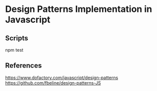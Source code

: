 # Design Patterns Implementation in Javascript

## Scripts

npm test

## References

https://www.dofactory.com/javascript/design-patterns
https://github.com/fbeline/design-patterns-JS
